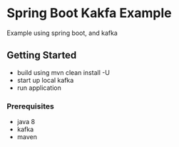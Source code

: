 # Spring Boot Kakfa Example

Example using spring boot, and kafka

## Getting Started

* build using mvn clean install -U
* start up local kafka
* run application

### Prerequisites

* java 8
* kafka
* maven